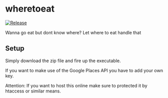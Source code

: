 # wheretoeat

[![Release](https://img.shields.io/github/release/golang-standards/project-layout.svg?style=flat-square)](https://github.com/golang-standards/project-layout/releases/latest)

Wanna go eat but dont know where? Let where to eat handle that

## Setup

Simply download the zip file and fire up the executable.

If you want to make use of the Google Places API you have to add your own key.

Attention: If you want to host this online make sure to protected it by htaccess or similar means.
